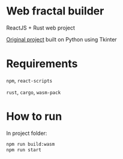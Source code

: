 # Web fractal builder

ReactJS + Rust web project

[Original project](https://github.com/vitosotdihaet/fractal-builder) built on Python using Tkinter

# Requirements
`npm`, `react-scripts`

`rust`, `cargo`, `wasm-pack`

# How to run
In project folder:

```bash
npm run build:wasm
npm run start
```
